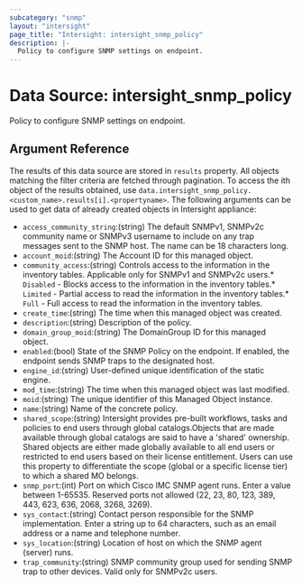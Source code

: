 ```yaml
---
subcategory: "snmp"
layout: "intersight"
page_title: "Intersight: intersight_snmp_policy"
description: |-
  Policy to configure SNMP settings on endpoint.
---
```


# Data Source: intersight_snmp_policy
Policy to configure SNMP settings on endpoint.
## Argument Reference
The results of this data source are stored in `results` property.
All objects matching the filter criteria are fetched through pagination.
To access the ith object of the results obtained, use `data.intersight_snmp_policy.<custom_name>.results[i].<propertyname>`.
The following arguments can be used to get data of already created objects in Intersight appliance:
* `access_community_string`:(string) The default SNMPv1, SNMPv2c community name or SNMPv3 username to include on any trap messages sent to the SNMP host. The name can be 18 characters long. 
* `account_moid`:(string) The Account ID for this managed object. 
* `community_access`:(string) Controls access to the information in the inventory tables. Applicable only for SNMPv1 and SNMPv2c users.* `Disabled` - Blocks access to the information in the inventory tables.* `Limited` - Partial access to read the information in the inventory tables.* `Full` - Full access to read the information in the inventory tables. 
* `create_time`:(string) The time when this managed object was created. 
* `description`:(string) Description of the policy. 
* `domain_group_moid`:(string) The DomainGroup ID for this managed object. 
* `enabled`:(bool) State of the SNMP Policy on the endpoint. If enabled, the endpoint sends SNMP traps to the designated host. 
* `engine_id`:(string) User-defined unique identification of the static engine. 
* `mod_time`:(string) The time when this managed object was last modified. 
* `moid`:(string) The unique identifier of this Managed Object instance. 
* `name`:(string) Name of the concrete policy. 
* `shared_scope`:(string) Intersight provides pre-built workflows, tasks and policies to end users through global catalogs.Objects that are made available through global catalogs are said to have a 'shared' ownership. Shared objects are either made globally available to all end users or restricted to end users based on their license entitlement. Users can use this property to differentiate the scope (global or a specific license tier) to which a shared MO belongs. 
* `snmp_port`:(int) Port on which Cisco IMC SNMP agent runs. Enter a value between 1-65535. Reserved ports not allowed (22, 23, 80, 123, 389, 443, 623, 636, 2068, 3268, 3269). 
* `sys_contact`:(string) Contact person responsible for the SNMP implementation. Enter a string up to 64 characters, such as an email address or a name and telephone number. 
* `sys_location`:(string) Location of host on which the SNMP agent (server) runs. 
* `trap_community`:(string) SNMP community group used for sending SNMP trap to other devices. Valid only for SNMPv2c users. 
 